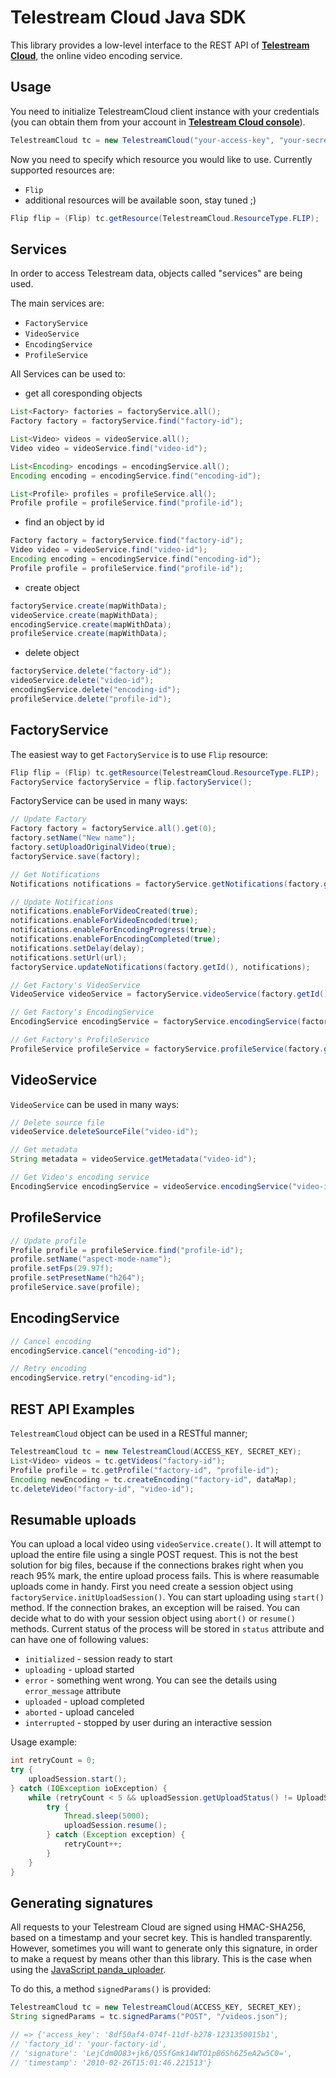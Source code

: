 Telestream Cloud Java SDK
====================

This library provides a low-level interface to the REST API of [**Telestream Cloud**](http://cloud.telestream.net), the online video encoding service.

Usage
-----
You need to initialize TelestreamCloud client instance with your credentials (you can obtain them from your account in [**Telestream Cloud console**](https://cloud.telestream.net/console/login)).

```java
TelestreamCloud tc = new TelestreamCloud("your-access-key", "your-secret-key");
```

Now you need to specify which resource you would like to use. Currently supported resources are:
* `Flip`
* additional resources will be available soon, stay tuned ;)

```java
Flip flip = (Flip) tc.getResource(TelestreamCloud.ResourceType.FLIP);
```

Services
-------

In order to access Telestream data, objects called "services" are being used.

The main services are:
* `FactoryService`
* `VideoService`
* `EncodingService`
* `ProfileService`

All Services can be used to:

* get all coresponding objects
```java
List<Factory> factories = factoryService.all();
Factory factory = factoryService.find("factory-id");

List<Video> videos = videoService.all();
Video video = videoService.find("video-id");

List<Encoding> encodings = encodingService.all();
Encoding encoding = encodingService.find("encoding-id");

List<Profile> profiles = profileService.all();
Profile profile = profileService.find("profile-id");
```

* find an object by id
```java
Factory factory = factoryService.find("factory-id");
Video video = videoService.find("video-id");
Encoding encoding = encodingService.find("encoding-id");
Profile profile = profileService.find("profile-id");
```

* create object
```java
factoryService.create(mapWithData);
videoService.create(mapWithData);
encodingService.create(mapWithData);
profileService.create(mapWithData);
```

* delete object
```java
factoryService.delete("factory-id");
videoService.delete("video-id");
encodingService.delete("encoding-id");
profileService.delete("profile-id");
```

FactoryService
-------

The easiest way to get `FactoryService` is to use `Flip` resource:

```java
Flip flip = (Flip) tc.getResource(TelestreamCloud.ResourceType.FLIP);
FactoryService factoryService = flip.factoryService();
```

FactoryService can be used in many ways:

```java
// Update Factory
Factory factory = factoryService.all().get(0);
factory.setName("New name");
factory.setUploadOriginalVideo(true);
factoryService.save(factory);

// Get Notifications
Notifications notifications = factoryService.getNotifications(factory.getId());

// Update Notifications
notifications.enableForVideoCreated(true);
notifications.enableForVideoEncoded(true);
notifications.enableForEncodingProgress(true);
notifications.enableForEncodingCompleted(true);
notifications.setDelay(delay);
notifications.setUrl(url);
factoryService.updateNotifications(factory.getId(), notifications);

// Get Factory's VideoService
VideoService videoService = factoryService.videoService(factory.getId());

// Get Factory's EncodingService
EncodingService encodingService = factoryService.encodingService(factory.getId());

// Get Factory's ProfileService
ProfileService profileService = factoryService.profileService(factory.getId());
```

VideoService
-------

`VideoService` can be used in many ways:

```java
// Delete source file
videoService.deleteSourceFile("video-id");

// Get metadata
String metadata = videoService.getMetadata("video-id");

// Get Video's encoding service
EncodingService encodingService = videoService.encodingService("video-id");
```

ProfileService
-------

```java
// Update profile
Profile profile = profileService.find("profile-id");
profile.setName("aspect-mode-name");
profile.setFps(29.97f);
profile.setPresetName("h264");
profileService.save(profile);
```

EncodingService
-------

```java
// Cancel encoding
encodingService.cancel("encoding-id");

// Retry encoding
encodingService.retry("encoding-id");
```

REST API Examples
----------------

`TelestreamCloud` object can be used in a RESTful manner;

```java
TelestreamCloud tc = new TelestreamCloud(ACCESS_KEY, SECRET_KEY);
List<Video> videos = tc.getVideos("factory-id");
Profile profile = tc.getProfile("factory-id", "profile-id");
Encoding newEncoding = tc.createEncoding("factory-id", dataMap);
tc.deleteVideo("factory-id", "video-id");
```

Resumable uploads
---------------------

You can upload a local video using `videoService.create()`. It will attempt to upload the entire file using a single POST request. This is not the best solution for big files, because if the connections brakes right when you reach 95% mark, the entire upload process fails.
This is where reasumable uploads come in handy. First you need create a session object using `factoryService.initUploadSession()`. You can start uploading using `start()` method. If the connection brakes, an exception will be raised. You can decide what to do with your session object using `abort()` or `resume()` methods. Current status of the process will be stored in `status` attribute and can have one of following values:
* `initialized` - session ready to start
* `uploading` - upload started
* `error` - something went wrong. You can see the details using `error_message` attribute
* `uploaded` - upload completed
* `aborted` - upload canceled
* `interrupted` - stopped by user during an interactive session

Usage example:

```java
int retryCount = 0;
try {
    uploadSession.start();
} catch (IOException ioException) {
    while (retryCount < 5 && uploadSession.getUploadStatus() != UploadSession.UploadStatus.UPLOADED) {
        try {
            Thread.sleep(5000);
            uploadSession.resume();
        } catch (Exception exception) {
            retryCount++;
        }
    }
}
```

Generating signatures
---------------------

All requests to your Telestream Cloud are signed using HMAC-SHA256, based on a timestamp and your secret key. This is handled transparently. However, sometimes you will want to generate only this signature, in order to make a request by means other than this library. This is the case when using the [JavaScript panda_uploader](https://github.com/pandastream/panda_uploader).

To do this, a method `signedParams()` is provided:

```java
TelestreamCloud tc = new TelestreamCloud(ACCESS_KEY, SECRET_KEY);
String signedParams = tc.signedParams("POST", "/videos.json");

// => {'access_key': '8df50af4-074f-11df-b278-1231350015b1',
// 'factory_id': 'your-factory-id',
// 'signature': 'LejCdm0O83+jk6/Q5SfGmk14WTO1pB6Sh6Z5eA2w5C0=',
// 'timestamp': '2010-02-26T15:01:46.221513'}
```
